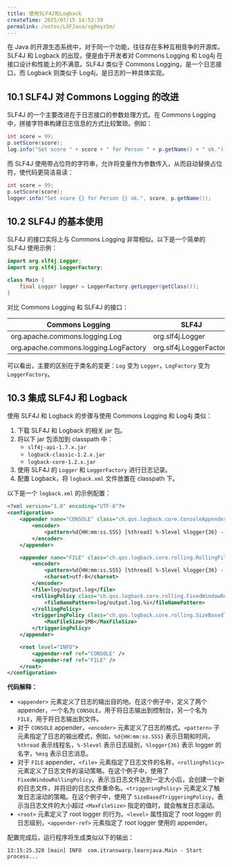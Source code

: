 ```yaml
---
title: 使用SLF4J和Logback
createTime: 2025/07/15 14:53:39
permalink: /notes/LXFJava/sg0oyz5m/
---
```

在 Java 的开源生态系统中，对于同一个功能，往往存在多种互相竞争的开源库。SLF4J 和 Logback 的出现，便是由于开发者对 Commons Logging 和 Log4j 在接口设计和性能上的不满意。SLF4J 类似于 Commons Logging，是一个日志接口，而 Logback 则类似于 Log4j，是日志的一种具体实现。

## 10.1 SLF4J 对 Commons Logging 的改进

SLF4J 的一个主要改进在于日志接口的参数处理方式。在 Commons Logging 中，拼接字符串构建日志信息的方式比较繁琐。例如：

```java
int score = 99;
p.setScore(score);
log.info("Set score " + score + " for Person " + p.getName() + " ok.");
```

而 SLF4J 使用带占位符的字符串，允许将变量作为参数传入，从而自动替换占位符，使代码更简洁易读：

```java
int score = 99;
p.setScore(score);
logger.info("Set score {} for Person {} ok.", score, p.getName());
```

## 10.2 SLF4J 的基本使用

SLF4J 的接口实际上与 Commons Logging 非常相似。以下是一个简单的 SLF4J 使用示例：

```java
import org.slf4j.Logger;
import org.slf4j.LoggerFactory;

class Main {
    final Logger logger = LoggerFactory.getLogger(getClass());
}
```

对比 Commons Logging 和 SLF4J 的接口：

| Commons Logging                       | SLF4J                   |
| ------------------------------------- | ----------------------- |
| org.apache.commons.logging.Log        | org.slf4j.Logger        |
| org.apache.commons.logging.LogFactory | org.slf4j.LoggerFactory |

可以看出，主要的区别在于类名的变更：`Log` 变为 `Logger`，`LogFactory` 变为 `LoggerFactory`。

## 10.3 集成 SLF4J 和 Logback

使用 SLF4J 和 Logback 的步骤与使用 Commons Logging 和 Log4j 类似：

1.  下载 SLF4J 和 Logback 的相关 jar 包。
2.  将以下 jar 包添加到 classpath 中：
    *   `slf4j-api-1.7.x.jar`
    *   `logback-classic-1.2.x.jar`
    *   `logback-core-1.2.x.jar`
3.  使用 SLF4J 的 `Logger` 和 `LoggerFactory` 进行日志记录。
4.  配置 Logback，将 `logback.xml` 文件放置在 classpath 下。

以下是一个 `logback.xml` 的示例配置：

```xml
<?xml version="1.0" encoding="UTF-8"?>
<configuration>
	<appender name="CONSOLE" class="ch.qos.logback.core.ConsoleAppender">
		<encoder>
			<pattern>%d{HH:mm:ss.SSS} [%thread] %-5level %logger{36} - %msg%n</pattern>
		</encoder>
	</appender>

	<appender name="FILE" class="ch.qos.logback.core.rolling.RollingFileAppender">
		<encoder>
			<pattern>%d{HH:mm:ss.SSS} [%thread] %-5level %logger{36} - %msg%n</pattern>
			<charset>utf-8</charset>
		</encoder>
		<file>log/output.log</file>
		<rollingPolicy class="ch.qos.logback.core.rolling.FixedWindowRollingPolicy">
			<fileNamePattern>log/output.log.%i</fileNamePattern>
		</rollingPolicy>
		<triggeringPolicy class="ch.qos.logback.core.rolling.SizeBasedTriggeringPolicy">
			<MaxFileSize>1MB</MaxFileSize>
		</triggeringPolicy>
	</appender>

	<root level="INFO">
		<appender-ref ref="CONSOLE" />
		<appender-ref ref="FILE" />
	</root>
</configuration>
```

**代码解释：**

*   `<appender>` 元素定义了日志的输出目的地。在这个例子中，定义了两个 appender，一个名为 `CONSOLE`，用于将日志输出到控制台，另一个名为 `FILE`，用于将日志输出到文件。
* 对于 `CONSOLE` appender，`<encoder>` 元素定义了日志的格式。`<pattern>` 子元素指定了日志的输出模式，例如，`%d{HH:mm:ss.SSS}` 表示日期和时间，`%thread` 表示线程名，`%-5level` 表示日志级别，`%logger{36}` 表示 logger 的名字，`%msg` 表示日志消息。
* 对于 `FILE` appender，`<file>` 元素指定了日志文件的名称，`<rollingPolicy>` 元素定义了日志文件的滚动策略。在这个例子中，使用了 `FixedWindowRollingPolicy`，表示当日志文件达到一定大小后，会创建一个新的日志文件，并将旧的日志文件重命名。`<triggeringPolicy>` 元素定义了触发日志滚动的策略。在这个例子中，使用了 `SizeBasedTriggeringPolicy`，表示当日志文件的大小超过 `<MaxFileSize>` 指定的值时，就会触发日志滚动。
*   `<root>` 元素定义了 root logger 的行为。`<level>` 属性指定了 root logger 的日志级别，`<appender-ref>` 元素指定了 root logger 使用的 appender。

配置完成后，运行程序将生成类似以下的输出：

```
13:15:25.328 [main] INFO  com.itranswarp.learnjava.Main - Start process...
```

